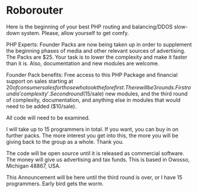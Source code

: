 # Roborouter
Here is the beginning of your best PHP routing and balancing/DDOS slow-down system. Please, allow yourself to get comfy.

PHP Experts: Founder Packs are now being taken up in order to supplement the beginning phases of media and other relevant sources of advertising. The Packs are $25. Your task is to lower the complexity and make it faster than it is. Also, documentation and new modules are welcome.

Founder Pack benefits: Free access to this PHP Package and financial support on sales starting at $20 of consumer sales for those who took the fore first. There will be 3 rounds. First round is 'complexity'. Second round ($15/sale) new modules, and the third round of complexity, documentation, and anything else in modules that would need to be added ($10/sale).

All code will need to be examined.

I will take up to 15 programmers in total. If you want, you can buy in on further packs. The more interest you get into this, the more you will be giving back to the group as a whole. Thank you.

The code will be open source until it is released as commercial software. The money will give us advertising and tax funds. This is based in Owosso, Michigan 48867, USA.

This Announcement will be here until the third round is over, or I have 15 programmers. Early bird gets the worm.
